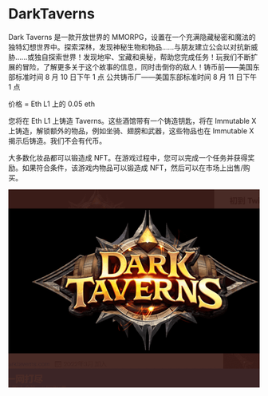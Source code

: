 # DarkTaverns

Dark Taverns 是一款开放世界的 MMORPG，设置在一个充满隐藏秘密和魔法的独特幻想世界中。探索深林，发现神秘生物和物品……与朋友建立公会以对抗新威胁……或独自探索世界！发现地牢、宝藏和奥秘，帮助您完成任务！玩我们不断扩展的冒险，了解更多关于这个故事的信息，同时击倒你的敌人！铸币前——美国东部标准时间 8 月 10 日下午 1 点
公共铸币厂——美国东部标准时间 8 月 11 日下午 1 点

价格 = Eth L1 上的 0.05 eth

您将在 Eth L1 上铸造 Taverns。这些酒馆带有一个铸造钥匙，将在 Immutable X 上铸造，解锁额外的物品，例如坐骑、翅膀和武器，这些物品也在 Immutable X 揭示后铸造。我们不会有代币。

大多数化妆品都可以锻造成 NFT。在游戏过程中，您可以完成一个任务并获得奖励。如果符合条件，该游戏内物品可以锻造成 NFT，然后可以在市场上出售/购买。

![NFT](微信截图_20220902215710.png)
